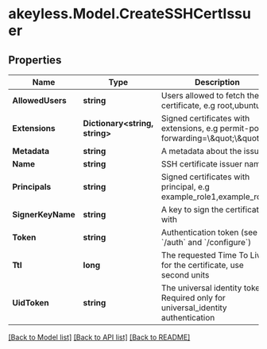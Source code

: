 # akeyless.Model.CreateSSHCertIssuer
## Properties

Name | Type | Description | Notes
------------ | ------------- | ------------- | -------------
**AllowedUsers** | **string** | Users allowed to fetch the certificate, e.g root,ubuntu | 
**Extensions** | **Dictionary&lt;string, string&gt;** | Signed certificates with extensions, e.g permit-port-forwarding&#x3D;\\\&quot;\\\&quot; | [optional] 
**Metadata** | **string** | A metadata about the issuer | [optional] 
**Name** | **string** | SSH certificate issuer name | 
**Principals** | **string** | Signed certificates with principal, e.g example_role1,example_role2 | [optional] 
**SignerKeyName** | **string** | A key to sign the certificate with | 
**Token** | **string** | Authentication token (see &#x60;/auth&#x60; and &#x60;/configure&#x60;) | [optional] 
**Ttl** | **long** | The requested Time To Live for the certificate, use second units | 
**UidToken** | **string** | The universal identity token, Required only for universal_identity authentication | [optional] 

[[Back to Model list]](../README.md#documentation-for-models) [[Back to API list]](../README.md#documentation-for-api-endpoints) [[Back to README]](../README.md)

